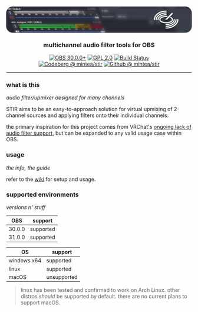<img src="meta/img/stir_banner.png" align="center"></img>
<h3 align="center">multichannel audio filter tools for OBS</h3>
<p align="center">
  <a title="OBS30+" href="https://obsproject.com/"><img src="https://img.shields.io/badge/OBS-30.0.0+-blue?style=flat-square" alt="OBS 30.0.0+"></a>
  <a title="GPL2" href="https://www.gnu.org/licenses/old-licenses/gpl-2.0"><img src="https://img.shields.io/github/license/minteeaa/stir?style=flat-square" alt="GPL 2.0"></a>
  <a title="Build" href="https://github.com/minteeaa/stir/actions"><img src="https://img.shields.io/github/actions/workflow/status/minteeaa/stir/push.yaml?style=flat-square" alt="Build Status"></a>
  <br>
  <a title="Codeberg" href="https://codeberg.org/mintea/stir"><img src="https://img.shields.io/badge/on-codeberg-blue?style=flat-square&logo=codeberg" alt="Codeberg @ mintea/stir"></a>
  <a title="Github" href="https://github.com/minteeaa/stir"><img src="https://img.shields.io/badge/on-github-black?style=flat-square&logo=github" alt="Github @ mintea/stir"></a>
</p>

---

### what is this
*audio filter/upmixer designed for many channels*

STIR aims to be an easy-to-approach solution for virtual upmixing of 2-channel sources and applying filters onto their individual channels.

the primary inspiration for this project comes from VRChat's [ongoing lack of audio filter support](https://feedback.vrchat.com/sdk-bug-reports/p/proposal-for-fixing-audio-filters-eg-low-pass-support-for-avpro), but can be expanded to any valid usage case within OBS.

### usage
*the info, the guide*

refer to the [wiki](https://github.com/minteeaa/stir/wiki) for setup and usage.

### supported environments
*versions n' stuff*

| OBS    | support   |
|--------|-----------|
| 30.0.0 | supported |
| 31.0.0 | supported |

| OS          | support     |
|-------------|-------------|
| windows x64 | supported   |
| linux       | supported   |
| macOS       | unsupported |

> linux has been tested and confirmed to work on Arch Linux. other distros *should* be supported by default. there are no current plans to support macOS.
